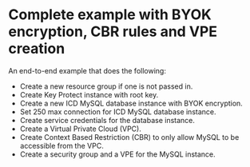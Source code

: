 # Complete example with BYOK encryption, CBR rules and VPE creation

An end-to-end example that does the following:

- Create a new resource group if one is not passed in.
- Create Key Protect instance with root key.
- Create a new ICD MySQL database instance with BYOK encryption.
- Set 250 max connection for ICD MySQL database instance.
- Create service credentials for the database instance.
- Create a Virtual Private Cloud (VPC).
- Create Context Based Restriction (CBR) to only allow MySQL to be accessible from the VPC.
- Create a security group and a VPE for the MySQL instance.
